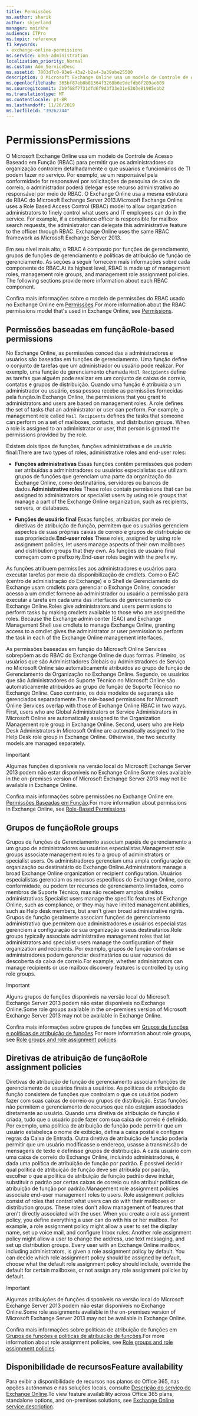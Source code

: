 ```yaml
---
title: Permissões
ms.author: sharik
author: skjerland
manager: mnirkhe
audience: ITPro
ms.topic: reference
f1_keywords:
- exchange-online-permissions
ms.service: o365-administration
localization_priority: Normal
ms.custom: Adm_ServiceDesc
ms.assetid: 7803d7c0-93e6-43a2-b2a4-3a39abe25500
description: O Microsoft Exchange Online usa um modelo de Controle de Acesso Baseado em Função (RBAC) para permitir que os administradores da organização controlem detalhadamente o que usuários e funcionários de TI podem fazer no serviço. Por exemplo, se um responsável pela conformidade for responsável por solicitações de pesquisa de caixa de correio, o administrador poderá delegar esse recurso administrativo ao responsável por meio de RBAC. O Exchange Online usa a mesma estrutura de RBAC do Microsoft Exchange Server 2013.
ms.openlocfilehash: 365bf87eb0b81364f3268b6e9defdb6f289ae609
ms.sourcegitcommit: 2b9f68f7731dfd6f9d3f33e31e6303e81985ebb2
ms.translationtype: MT
ms.contentlocale: pt-BR
ms.lasthandoff: 11/26/2019
ms.locfileid: "39262744"
---
```

# <a name="permissions"></a><span data-ttu-id="d115c-105">Permissions</span><span class="sxs-lookup"><span data-stu-id="d115c-105">Permissions</span></span>

<span data-ttu-id="d115c-p102">O Microsoft Exchange Online usa um modelo de Controle de Acesso Baseado em Função (RBAC) para permitir que os administradores da organização controlem detalhadamente o que usuários e funcionários de TI podem fazer no serviço. Por exemplo, se um responsável pela conformidade for responsável por solicitações de pesquisa de caixa de correio, o administrador poderá delegar esse recurso administrativo ao responsável por meio de RBAC. O Exchange Online usa a mesma estrutura de RBAC do Microsoft Exchange Server 2013.</span><span class="sxs-lookup"><span data-stu-id="d115c-p102">Microsoft Exchange Online uses a Role Based Access Control (RBAC) model to allow organization administrators to finely control what users and IT employees can do in the service. For example, if a compliance officer is responsible for mailbox search requests, the administrator can delegate this administrative feature to the officer through RBAC. Exchange Online uses the same RBAC framework as Microsoft Exchange Server 2013.</span></span> 
  
<span data-ttu-id="d115c-p103">Em seu nível mais alto, o RBAC é composto por funções de gerenciamento, grupos de funções de gerenciamento e políticas de atribuição de função de gerenciamento. As seções a seguir fornecem mais informações sobre cada componente do RBAC.</span><span class="sxs-lookup"><span data-stu-id="d115c-p103">At its highest level, RBAC is made up of management roles, management role groups, and management role assignment policies. The following sections provide more information about each RBAC component.</span></span>
  
<span data-ttu-id="d115c-111">Confira mais informações sobre o modelo de permissões do RBAC usado no Exchange Online em [Permissões](https://go.microsoft.com/fwlink/p/?LinkId=271935).</span><span class="sxs-lookup"><span data-stu-id="d115c-111">For more information about the RBAC permissions model that's used in Exchange Online, see [Permissions](https://go.microsoft.com/fwlink/p/?LinkId=271935).</span></span>
  
## <a name="role-based-permissions"></a><span data-ttu-id="d115c-112">Permissões baseadas em função</span><span class="sxs-lookup"><span data-stu-id="d115c-112">Role-based permissions</span></span>

<span data-ttu-id="d115c-p104">No Exchange Online, as permissões concedidas a administradores e usuários são baseadas em funções de gerenciamento. Uma função define o conjunto de tarefas que um administrador ou usuário pode realizar. Por exemplo, uma função de gerenciamento chamada  `Mail Recipients` define as tarefas que alguém pode realizar em um conjunto de caixas de correio, contatos e grupos de distribuição. Quando uma função é atribuída a um administrador ou usuário, essa pessoa recebe as permissões fornecidas pela função.</span><span class="sxs-lookup"><span data-stu-id="d115c-p104">In Exchange Online, the permissions that you grant to administrators and users are based on management roles. A role defines the set of tasks that an administrator or user can perform. For example, a management role called  `Mail Recipients` defines the tasks that someone can perform on a set of mailboxes, contacts, and distribution groups. When a role is assigned to an administrator or user, that person is granted the permissions provided by the role.</span></span> 
  
<span data-ttu-id="d115c-117">Existem dois tipos de funções, funções administrativas e de usuário final:</span><span class="sxs-lookup"><span data-stu-id="d115c-117">There are two types of roles, administrative roles and end-user roles:</span></span>
  
- <span data-ttu-id="d115c-118">**Funções administrativas** Essas funções contêm permissões que podem ser atribuídas a administradores ou usuários especialistas que utilizam grupos de funções que gerenciam uma parte da organização do Exchange Online, como destinatários, servidores ou bancos de dados.</span><span class="sxs-lookup"><span data-stu-id="d115c-118">**Administrative roles** These roles contain permissions that can be assigned to administrators or specialist users by using role groups that manage a part of the Exchange Online organization, such as recipients, servers, or databases.</span></span> 
    
- <span data-ttu-id="d115c-119">**Funções de usuário final** Essas funções, atribuídas por meio de diretivas de atribuição de função, permitem que os usuários gerenciem aspectos de suas próprias caixas de correio e grupos de distribuição de sua propriedade.</span><span class="sxs-lookup"><span data-stu-id="d115c-119">**End-user roles** These roles, assigned by using role assignment policies, let users manage aspects of their own mailboxes and distribution groups that they own.</span></span> <span data-ttu-id="d115c-120">As funções de usuário final começam com o prefixo  `My`.</span><span class="sxs-lookup"><span data-stu-id="d115c-120">End-user roles begin with the prefix  `My`.</span></span>
    
<span data-ttu-id="d115c-p106">As funções atribuem permissões aos administradores e usuários para executar tarefas por meio da disponibilização de cmdlets. Como o EAC (centro de administração do Exchange) e o Shell de Gerenciamento do Exchange usam cmdlets para gerenciar o Exchange Online, conceder acesso a um cmdlet fornece ao administrador ou usuário a permissão para executar a tarefa em cada uma das interfaces de gerenciamento do Exchange Online.</span><span class="sxs-lookup"><span data-stu-id="d115c-p106">Roles give administrators and users permissions to perform tasks by making cmdlets available to those who are assigned the roles. Because the Exchange admin center (EAC) and Exchange Management Shell use cmdlets to manage Exchange Online, granting access to a cmdlet gives the administrator or user permission to perform the task in each of the Exchange Online management interfaces.</span></span>
  
<span data-ttu-id="d115c-p107">As permissões baseadas em função do Microsoft Online Services sobrepõem as do RBAC do Exchange Online de duas formas. Primeiro, os usuários que são Administradores Globais ou Administradores de Serviço no Microsoft Online são automaticamente atribuídos ao grupo de função de Gerenciamento da Organização no Exchange Online. Segundo, os usuários que são Administradores do Suporte Técnico no Microsoft Online são automaticamente atribuídos ao grupo de função de Suporte Técnico no Exchange Online. Caso contrário, os dois modelos de segurança são gerenciados separadamente.</span><span class="sxs-lookup"><span data-stu-id="d115c-p107">The role-based permissions for Microsoft Online Services overlap with those of Exchange Online RBAC in two ways. First, users who are Global Administrators or Service Administrators in Microsoft Online are automatically assigned to the Organization Management role group in Exchange Online. Second, users who are Help Desk Administrators in Microsoft Online are automatically assigned to the Help Desk role group in Exchange Online. Otherwise, the two security models are managed separately.</span></span>
  
> [!IMPORTANT]
> <span data-ttu-id="d115c-127">Algumas funções disponíveis na versão local do Microsoft Exchange Server 2013 podem não estar disponíveis no Exchange Online.</span><span class="sxs-lookup"><span data-stu-id="d115c-127">Some roles available in the on-premises version of Microsoft Exchange Server 2013 may not be available in Exchange Online.</span></span> 
  
<span data-ttu-id="d115c-128">Confira mais informações sobre permissões no Exchange Online em [Permissões Baseadas em Função](https://go.microsoft.com/fwlink/p/?LinkId=271936).</span><span class="sxs-lookup"><span data-stu-id="d115c-128">For more information about permissions in Exchange Online, see [Role-Based Permissions](https://go.microsoft.com/fwlink/p/?LinkId=271936).</span></span>
  
## <a name="role-groups"></a><span data-ttu-id="d115c-129">Grupos de função</span><span class="sxs-lookup"><span data-stu-id="d115c-129">Role groups</span></span>

<span data-ttu-id="d115c-130">Grupos de funções de Gerenciamento associam papéis de gerenciamento a um grupo de administradores ou usuários especialistas.</span><span class="sxs-lookup"><span data-stu-id="d115c-130">Management role groups associate management roles to a group of administrators or specialist users.</span></span> <span data-ttu-id="d115c-131">Os administradores gerenciam uma ampla configuração de organização ou destinatário do Exchange Online.</span><span class="sxs-lookup"><span data-stu-id="d115c-131">Administrators manage a broad Exchange Online organization or recipient configuration.</span></span> <span data-ttu-id="d115c-132">Usuários especialistas gerenciam os recursos específicos do Exchange Online, como conformidade, ou podem ter recursos de gerenciamento limitados, como membros de Suporte Técnico, mas não recebem amplos direitos administrativos.</span><span class="sxs-lookup"><span data-stu-id="d115c-132">Specialist users manage the specific features of Exchange Online, such as compliance, or they may have limited management abilities, such as Help desk members, but aren't given broad administrative rights.</span></span> <span data-ttu-id="d115c-133">Grupos de função geralmente associam funções de gerenciamento administrativo que permitem que administradores e usuários especialistas gerenciem a configuração de sua organização e seus destinatários.</span><span class="sxs-lookup"><span data-stu-id="d115c-133">Role groups typically associate administrative management roles that let administrators and specialist users manage the configuration of their organization and recipients.</span></span> <span data-ttu-id="d115c-134">Por exemplo, grupos de função controlam se administradores podem gerenciar destinatários ou usar recursos de descoberta da caixa de correio.</span><span class="sxs-lookup"><span data-stu-id="d115c-134">For example, whether administrators can manage recipients or use mailbox discovery features is controlled by using role groups.</span></span> 
  
> [!IMPORTANT]
> <span data-ttu-id="d115c-135">Alguns grupos de funções disponíveis na versão local do Microsoft Exchange Server 2013 podem não estar disponíveis no Exchange Online.</span><span class="sxs-lookup"><span data-stu-id="d115c-135">Some role groups available in the on-premises version of Microsoft Exchange Server 2013 may not be available in Exchange Online.</span></span> 
  
<span data-ttu-id="d115c-136">Confira mais informações sobre grupos de funções em [Grupos de funções e políticas de atribuição de funções](https://go.microsoft.com/fwlink/p/?LinkId=271937).</span><span class="sxs-lookup"><span data-stu-id="d115c-136">For more information about role groups, see [Role groups and role assignment policies](https://go.microsoft.com/fwlink/p/?LinkId=271937).</span></span>
  
## <a name="role-assignment-policies"></a><span data-ttu-id="d115c-137">Diretivas de atribuição de função</span><span class="sxs-lookup"><span data-stu-id="d115c-137">Role assignment policies</span></span>

<span data-ttu-id="d115c-p109">Diretivas de atribuição de função de gerenciamento associam funções de gerenciamento de usuários finais a usuários. As políticas de atribuição de função consistem de funções que controlam o que os usuários podem fazer com suas caixas de correio ou grupos de distribuição. Estas funções não permitem o gerenciamento de recursos que não estejam associados diretamente ao usuário. Quando uma diretiva de atribuição de função é criada, tudo que o usuário pode fazer com sua caixa de correio é definido. Por exemplo, uma política de atribuição de função pode permitir que um usuário estabeleça o nome de exibição, defina a caixa postal e configure regras da Caixa de Entrada. Outra diretiva de atribuição de função poderia permitir que um usuário modificasse o endereço, usasse a transmissão de mensagens de texto e definisse grupos de distribuição. A cada usuário com uma caixa de correio do Exchange Online, incluindo administradores, é dada uma política de atribuição de função por padrão. É possível decidir qual política de atribuição de função deve ser atribuída por padrão, escolher o que a política de atribuição de função padrão deve incluir, substituir o padrão por certas caixas de correio ou não atribuir políticas de atribuição de função por padrão.</span><span class="sxs-lookup"><span data-stu-id="d115c-p109">Management role assignment policies associate end-user management roles to users. Role assignment policies consist of roles that control what users can do with their mailboxes or distribution groups. These roles don't allow management of features that aren't directly associated with the user. When you create a role assignment policy, you define everything a user can do with his or her mailbox. For example, a role assignment policy might allow a user to set the display name, set up voice mail, and configure Inbox rules. Another role assignment policy might allow a user to change the address, use text messaging, and set up distribution groups. Every user with an Exchange Online mailbox, including administrators, is given a role assignment policy by default. You can decide which role assignment policy should be assigned by default, choose what the default role assignment policy should include, override the default for certain mailboxes, or not assign any role assignment policies by default.</span></span>
  
> [!IMPORTANT]
> <span data-ttu-id="d115c-146">Algumas atribuições de funções disponíveis na versão local do Microsoft Exchange Server 2013 podem não estar disponíveis no Exchange Online.</span><span class="sxs-lookup"><span data-stu-id="d115c-146">Some role assignments available in the on-premises version of Microsoft Exchange Server 2013 may not be available in Exchange Online.</span></span> 
  
<span data-ttu-id="d115c-147">Confira mais informações sobre políticas de atribuição de funções em [Grupos de funções e políticas de atribuição de funções](https://go.microsoft.com/fwlink/p/?LinkId=271937).</span><span class="sxs-lookup"><span data-stu-id="d115c-147">For more information about role assignment policies, see [Role groups and role assignment policies](https://go.microsoft.com/fwlink/p/?LinkId=271937).</span></span>
  
## <a name="feature-availability"></a><span data-ttu-id="d115c-148">Disponibilidade de recursos</span><span class="sxs-lookup"><span data-stu-id="d115c-148">Feature availability</span></span>

<span data-ttu-id="d115c-149">Para exibir a disponibilidade de recursos nos planos do Office 365, nas opções autônomas e nas soluções locais, consulte [Descrição do serviço do Exchange Online](exchange-online-service-description.md).</span><span class="sxs-lookup"><span data-stu-id="d115c-149">To view feature availability across Office 365 plans, standalone options, and on-premises solutions, see [Exchange Online service description](exchange-online-service-description.md).</span></span>
  

